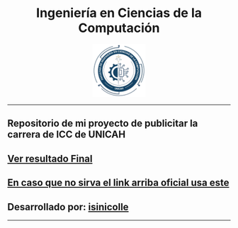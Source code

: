 <h1 align="center"> Ingeniería en Ciencias de la Computación </h1>

<div align="center"><p><a href="https://isiszapata2001.github.io/">
<img src="https://github.com/isinicolle/icc-unicah/blob/main/assets/img/logo-icc/ICC%20-%20UNICAH.png" height="120" width="auto" alt="Pagina de la Facultad de Ingenieria en Ciencias de la Computacion UNICAH"></a></p></div>


------
## Repositorio de mi proyecto de publicitar la carrera de ICC de UNICAH

## [Ver resultado Final](https://ingenieria-en-ciencias-de-la-computacion-unicah.bss.design/)

## [En caso que no sirva el link arriba oficial usa este](https://isinicolle.github.io/icc-unicah/)

## <span align="center">Desarrollado por: [isinicolle](https://github.com/isinicolle)</span>
------

